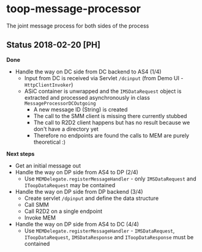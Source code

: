# toop-message-processor
The joint message process for both sides of the process

## Status 2018-02-20 [PH]

**Done**
* Handle the way on DC side from DC backend to AS4 (1/4)
  * Input from DC is received via Servlet `/dcinput` (from Demo UI - `HttpClientInvoker`)
  * ASiC container is unwrapped and the `IMSDataRequest` object is extracted and processed asynchronously in class `MessageProcessorDCOutgoing`
    * A new message ID (String) is created
    * The call to the SMM client is missing there currently stubbed
    * The call to R2D2 client happens but has no result because we don't have a directory yet
    * Therefore no endpoints are found the calls to MEM are purely theoretical :)

**Next steps**
* Get an initial message out
* Handle the way on DP side from AS4 to DP (2/4)
  * Use `MEMDelegate.registerMessageHandler` - only `IMSDataRequest` and `IToopDataRequest` may be contained
* Handle the way on DP side from DP backend (3/4)
  * Create servlet `/dpinput` and define the data structure
  * Call SMM
  * Call R2D2 on a single endpoint
  * Invoke MEM
* Handle the way on DP side from AS4 to DC (4/4)
  * Use `MEMDelegate.registerMessageHandler` - `IMSDataRequest`, `IToopDataRequest`, `IMSDataResponse` and `IToopDataResponse` must be contained
